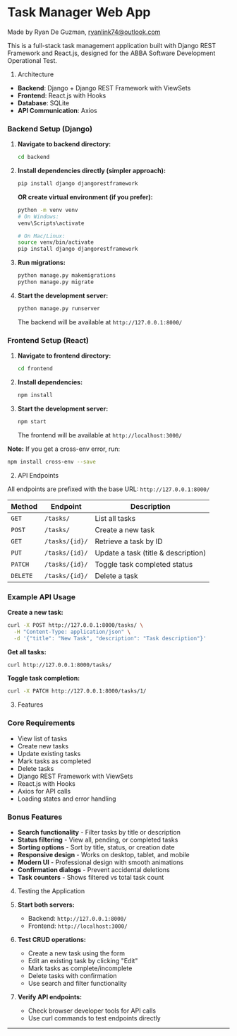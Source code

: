 # Task Manager Web App

Made by Ryan De Guzman, ryanlink74@outlook.com

This is a full-stack task management application built with Django REST Framework and React.js, designed for the ABBA Software Development Operational Test.

1. Architecture

- **Backend**: Django + Django REST Framework with ViewSets
- **Frontend**: React.js with Hooks
- **Database**: SQLite
- **API Communication**: Axios

### Backend Setup (Django)

1. **Navigate to backend directory:**
   ```bash
   cd backend
   ```
2. **Install dependencies directly (simpler approach):**
   ```bash
   pip install django djangorestframework
   ```
   
   **OR create virtual environment (if you prefer):**
   ```bash
   python -m venv venv
   # On Windows:
   venv\Scripts\activate

   # On Mac/Linux:
   source venv/bin/activate
   pip install django djangorestframework
   ```
4. **Run migrations:**   
   ```bash
   python manage.py makemigrations
   python manage.py migrate
   ```
   
5. **Start the development server:**
   ```bash
   python manage.py runserver
   ```
   The backend will be available at `http://127.0.0.1:8000/`


### Frontend Setup (React)

1. **Navigate to frontend directory:**
   ```bash
   cd frontend
   ```
2. **Install dependencies:**   
   ```bash
   npm install
   ```
3. **Start the development server:**
   ```bash
   npm start
   ```
   The frontend will be available at `http://localhost:3000/`

**Note:** If you get a cross-env error, run:
```bash
npm install cross-env --save
```



2.  API Endpoints

All endpoints are prefixed with the base URL: `http://127.0.0.1:8000/`

| Method  | Endpoint | Description |
|---------|----------|-------------|
| `GET`   | `/tasks/` | List all tasks |
| `POST`  | `/tasks/` | Create a new task |
| `GET`   | `/tasks/{id}/` | Retrieve a task by ID |
| `PUT`   | `/tasks/{id}/` | Update a task (title & description) |
| `PATCH` | `/tasks/{id}/` | Toggle task completed status |
| `DELETE`| `/tasks/{id}/` | Delete a task |

### Example API Usage

**Create a new task:**
```bash
curl -X POST http://127.0.0.1:8000/tasks/ \
  -H "Content-Type: application/json" \
  -d '{"title": "New Task", "description": "Task description"}'
```

**Get all tasks:**
```bash
curl http://127.0.0.1:8000/tasks/
```

**Toggle task completion:**
```bash
curl -X PATCH http://127.0.0.1:8000/tasks/1/
```



3.  Features

### Core Requirements 
-  View list of tasks
-  Create new tasks
-  Update existing tasks
-  Mark tasks as completed
-  Delete tasks
-  Django REST Framework with ViewSets
-  React.js with Hooks
-  Axios for API calls
-  Loading states and error handling

### Bonus Features
- **Search functionality** - Filter tasks by title or description
- **Status filtering** - View all, pending, or completed tasks
- **Sorting options** - Sort by title, status, or creation date
- **Responsive design** - Works on desktop, tablet, and mobile
- **Modern UI** - Professional design with smooth animations
- **Confirmation dialogs** - Prevent accidental deletions
- **Task counters** - Shows filtered vs total task count




4.   Testing the Application

1. **Start both servers:**
   - Backend: `http://127.0.0.1:8000/`
   - Frontend: `http://localhost:3000/`

2. **Test CRUD operations:**
   - Create a new task using the form
   - Edit an existing task by clicking "Edit"
   - Mark tasks as complete/incomplete
   - Delete tasks with confirmation
   - Use search and filter functionality

3. **Verify API endpoints:**
   - Check browser developer tools for API calls
   - Use curl commands to test endpoints directly

---

